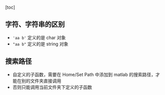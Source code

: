 [toc]

## 字符、字符串的区别

- `'aa b'` 定义的是 char 对象
- `"aa b"` 定义的是 string 对象

## 搜索路径

- 自定义的子函数，需要在 Home/Set Path 中添加到 matlab 的搜索路径，才能在别的文件夹直接调用
- 否则只能调用当前文件夹下定义的子函数